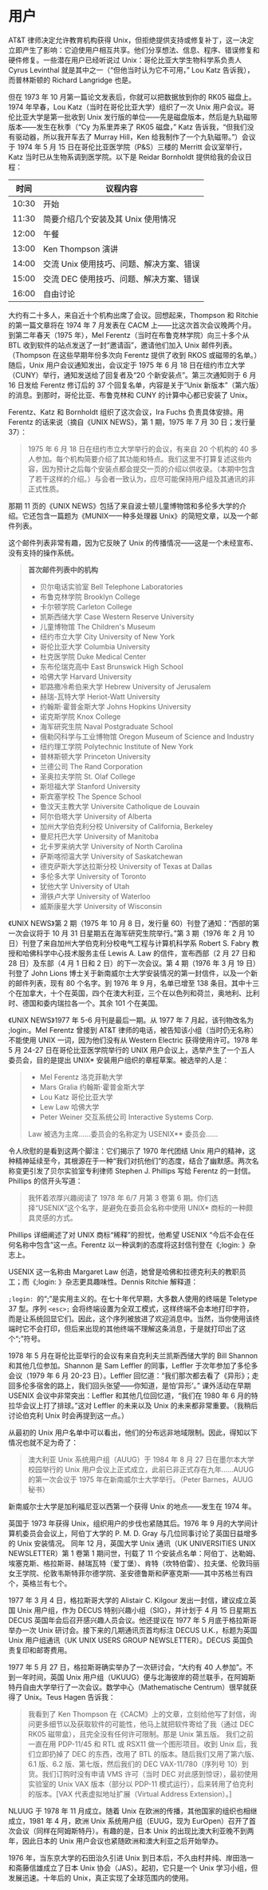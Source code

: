 # 用户

AT\&T 律师决定允许教育机构获得 Unix，但拒绝提供支持或修复补丁，这一决定立即产生了影响：它迫使用户相互共享。他们分享想法、信息、程序、错误修复和硬件修复。一些潜在用户已经听说过 Unix：哥伦比亚大学生物科学系负责人 Cyrus Levinthal 就是其中之一（“但他当时认为它不可用，” Lou Katz 告诉我），而普林斯顿的 Richard Langridge 也是。

但在 1973 年 10 月第一篇论文发表后，你就可以把数据放到你的 RK05 磁盘上。1974 年早春，Lou Katz（当时在哥伦比亚大学）组织了一次 Unix 用户会议。哥伦比亚大学是第一批收到 Unix 发行版的单位——先是磁盘版本，然后是九轨磁带版本——发生在秋季（“Cy 为系里弄来了 RK05 磁盘，” Katz 告诉我，“但我们没有驱动器，所以我开车去了 Murray Hill，Ken 给我制作了一个九轨磁带。”）会议于 1974 年 5 月 15 日在哥伦比亚医学院（P\&S）三楼的 Merritt 会议室举行，Katz 当时已从生物系调到医学院。以下是 Reidar Bornholdt 提供给我的会议日程：

| 时间    | 议程内容                    |
| ----- | ----------------------- |
| 10:30 | 开始                      |
| 11:30 | 简要介绍几个安装及其 Unix 使用情况    |
| 12:00 | 午餐                      |
| 13:00 | Ken Thompson 演讲         |
| 14:00 | 交流 Unix 使用技巧、问题、解决方案、错误 |
| 15:00 | 交流 DEC 使用技巧、问题、解决方案、错误  |
| 16:00 | 自由讨论                    |

大约有二十多人，来自近十个机构出席了会议。回想起来，Thompson 和 Ritchie 的第一篇文章将在 1974 年 7 月发表在 CACM 上——比这次首次会议晚两个月。到第二年春天（1975 年），Mel Ferentz（当时在布鲁克林学院）向三十多个从 BTL 收到软件的站点发送了一封“邀请函”，邀请他们加入 Unix 邮件列表。（Thompson 在这些早期年份多次向 Ferentz 提供了收到 RKOS 或磁带的名单。）随后，Unix 用户会议通知发出，会议定于 1975 年 6 月 18 日在纽约市立大学（CUNY）举行，通知发送给了回复者及“20 个新安装点”。第三次通知则于 6 月 16 日发给 Ferentz 修订后的 37 个回复名单，内容是关于“Unix 新版本”（第六版）的消息。到那时，哥伦比亚、布鲁克林和 CUNY 的计算中心都已安装了 Unix。

Ferentz、Katz 和 Bornholdt 组织了这次会议，Ira Fuchs 负责具体安排。用 Ferentz 的话来说（摘自《UNIX NEWS》，第 1 期，1975 年 7 月 30 日；发行量 37）：

>1975 年 6 月 18 日在纽约市立大学举行的会议，有来自 20 个机构的 40 多人参加。每个机构简要介绍了其功能和特点。我们这里不打算复述这些内容，因为预计之后每个安装点都会提交一页的介绍以供收录。（本期中包含了若干这样的介绍。）与会者一致认为，应尽可能保持用户组及其通讯的非正式性质。

那期 11 页的《UNIX NEWS》包括了来自波士顿儿童博物馆和多伦多大学的介绍。它还包含一篇题为《MUNIX—一种多处理器 Unix》的简短文章，以及一个邮件列表。

这个邮件列表非常有趣，因为它反映了 Unix 的传播情况——这是一个未经宣布、没有支持的操作系统。

>**首次邮件列表中的机构**
>
>* 贝尔电话实验室 Bell Telephone Laboratories
>* 布鲁克林学院 Brooklyn College
>* 卡尔顿学院 Carleton College
>* 凯斯西储大学 Case Western Reserve University
>* 儿童博物馆 The Children's Museum
>* 纽约市立大学 City University of New York
>* 哥伦比亚大学 Columbia University
>* 杜克医学院 Duke Medical Center
>* 东布伦瑞克高中 East Brunswick High School
>* 哈佛大学 Harvard University
>* 耶路撒冷希伯来大学 Hebrew University of Jerusalem
>* 赫瑞-瓦特大学 Heriot-Watt University
>* 约翰斯·霍普金斯大学 Johns Hopkins University
>* 诺克斯学院 Knox College
>* 海军研究生院 Naval Postgraduate School
>* 俄勒冈科学与工业博物馆 Oregon Museum of Science and Industry
>* 纽约理工学院 Polytechnic Institute of New York
>* 普林斯顿大学 Princeton University
>* 兰德公司 The Rand Corporation
>* 圣奥拉夫学院 St. Olaf College
>* 斯坦福大学 Stanford University
>* 斯宾塞学校 The Spence School
>* 鲁汶天主教大学 Universite Catholique de Louvain
>* 阿尔伯塔大学 University of Alberta
>* 加州大学伯克利分校 University of California, Berkeley
>* 曼尼托巴大学 University of Manitoba
>* 北卡罗来纳大学 University of North Carolina
>* 萨斯喀彻温大学 University of Saskatchewan
>* 德克萨斯大学达拉斯分校 University of Texas at Dallas
>* 多伦多大学 University of Toronto
>* 犹他大学 University of Utah
>* 滑铁卢大学 University of Waterloo
>* 威斯康星大学 University of Wisconsin

《UNIX NEWS》第 2 期（1975 年 10 月 8 日，发行量 60）刊登了通知：“西部的第一次会议将于 10 月 31 日星期五在海军研究生院举行。”第 3 期（1976 年 2 月 10 日）刊登了来自加州大学伯克利分校电气工程与计算机科学系 Robert S. Fabry 教授和哈佛科学中心技术服务主任 Lewis A. Law 的信件，宣布西部（2 月 27 日和 28 日）及东部（4 月 1 日和 2 日）的下一次会议。第 4 期（1976 年 3 月 19 日）刊登了 John Lions 博士关于新南威尔士大学安装情况的第一封信件，以及一个新的邮件列表，现有 80 个名字。到 1976 年 9 月，名单已增至 138 条目。其中十三个在加拿大，十个在英国，四个在澳大利亚，三个在以色列和荷兰，奥地利、比利时、德国和委内瑞拉各一个。其余 101 个在美国。

《UNIX NEWS》1977 年 5-6 月刊是最后一期。从 1977 年 7 月起，该刊物改名为 ;login:。Mel Ferentz 曾接到 AT\&T 律师的电话，被告知该小组（当时仍无名称）不能使用 UNIX 一词，因为他们没有从 Western Electric 获得使用许可。1978 年 5 月 24-27 日在哥伦比亚医学院举行的 UNIX 用户会议上，选举产生了一个五人委员会，目的是提出 UNIX\* 安装用户组织的章程草案。被选举的人是：

>* Mel Ferentz  洛克菲勒大学
>* Mars Gralia  约翰斯·霍普金斯大学
>* Lou Katz  哥伦比亚大学
>* Lew Law  哈佛大学
>* Peter Weiner  交互系统公司 Interactive Systems Corp.
>
>Law 被选为主席……委员会的名称定为 USENIX\*\* 委员会……

令人欣慰的是看到这两个脚注：它们揭示了 1970 年代团结 Unix 用户的精神，这种精神延续至今，其根源在于一种“我们对抗他们”的态度，结合了幽默感。两次名称变更引发了贝尔实验室专利律师 Stephen J. Phillips 写给 Ferentz 的一封信。Phillips 的信开头写道：

>我怀着浓厚兴趣阅读了 1978 年 6/7 月第 3 卷第 6 期。你们选择“USENIX”这个名字，是避免在委员会名称中使用 UNIX\* 商标的一种颇具灵感的方式。

Phillips 详细阐述了对 UNIX 商标“稀释”的担忧，他希望 USENIX “今后不会在任何名称中包含”这一点。Ferentz 以一种讽刺的态度将这封信刊登在《;login: 》杂志上。

USENIX 这一名称由 Margaret Law 创造，她曾是哈佛和拉德克利夫的教职员工；而《;login: 》杂志更具趣味性。Dennis Ritchie 解释道：

`;login: `的“;”是实用主义的。在七十年代早期，大多数人使用的终端是 Teletype 37 型。序列 `<esc>;` 会将终端设置为全双工模式，这样终端不会本地打印字符，而是让系统回显它们。因此，这个序列被放进了欢迎消息中。当然，当你使用该终端时它不会打印，但后来出现的其他终端不理解这条消息，于是就打印出了这个“;”符号。


1978 年 5 月在哥伦比亚举行的会议有来自克利夫兰凯斯西储大学的 Bill Shannon 和其他几位参加。Shannon 是 Sam Leffler 的同事，Leffler 于次年参加了多伦多会议（1979 年 6 月 20-23 日）。Leffler 回忆道：“我们那次都去看了《异形》；走回多伦多宿舍的路上，我们回头张望——你知道，是怕‘异形’。”
课外活动在早期 USENIX 会议中非常突出：Leffler 和其他几位回忆道，“我们在 1980 年 6 月的特拉华会议上打了排球。”这对 Leffler 的未来以及 Unix 的未来都非常重要。（我稍后讨论伯克利 Unix 时会再提到这一点。）

从最初的 Unix 用户名单中可以看出，他们的分布远非地域限制。因此，得知以下情况也就不足为奇了：

>澳大利亚 Unix 系统用户组（AUUG）于 1984 年 8 月 27 日在墨尔本大学校园举行的 Unix 用户会议上正式成立，此前已非正式存在九年……AUUG 的第一次会议于 1975 年在新南威尔士大学举行。（Peter Barnes，AUUG 秘书）

新南威尔士大学是加利福尼亚以西第一个获得 Unix 的地点——发生在 1974 年。

英国于 1973 年获得 Unix，组织用户的步伐也紧随其后。1976 年 9 月的大学间计算机委员会会议上，阿伯丁大学的 P. M. D. Gray 与几位同事讨论了英国日益增多的 Unix 安装情况。
同年 12 月，英国大学 Unix 通讯（UK UNIVERSITIES UNIX NEWSLETTER）第 1 卷第 1 期问世，刊载了 11 个安装点名单：阿伯丁、达勒姆、埃塞克斯、格拉斯哥、赫瑞瓦特（爱丁堡）、肯特（坎特伯雷）、拉夫堡、伦敦玛丽女王学院、伦敦韦斯特菲尔德学院、圣安德鲁斯和萨塞克斯——其中苏格兰有四个，英格兰有七个。

1977 年 3 月 4 日，格拉斯哥大学的 Alistair C. Kilgour 发出一封信，建议成立英国 Unix 用户组，作为 DECUS 特别兴趣小组（SIG），并计划于 4 月 15 日星期五 DECUS 英国年会后召开感兴趣人员会议。他还提议在 1977 年 5 月底于格拉斯哥举办一次 Unix 研讨会。接下来的几期通讯页首均标注 DECUS U.K.，标题为英国 Unix 用户组通讯（UK UNIX USERS GROUP NEWSLETTER）。DECUS 英国负责复印和邮寄费用。

1977 年 5 月 27 日，格拉斯哥确实举办了一次研讨会，“大约有 40 人参加”。不到一年时间，英国 Unix 用户组（UKUUG）便与北海彼岸的荷兰联手，在阿姆斯特丹自由大学举行了一次会议。数学中心（Mathematische Centrum）很早就获得了 Unix。Teus Hagen 告诉我：

>我看到了 Ken Thompson 在《CACM》上的文章，立刻给他写了封信，询问更多细节以及获取软件的可能性，他马上就把软件寄给了我（通过 DEC RK05 磁带盒），且完全没有任何许可限制。那是 Unix 第五版。
我们之前一直在用 PDP-11/45 和 RTL 或 RSX11 做一个图形项目。收到 Unix 后，我们立即扔掉了 DEC 的东西，改用了 BTL 的版本。随后我们又用了第六版、6.1 版、6.2 版、第七版，然后我们的 DEC VAX-11/780（序列号 10）到货。我们订购时没有申请 VMS 许可（当时 DEC 对此感到惊讶），最初使用实验室的 Unix VAX 版本（部分以 PDP-11 模式运行），后来转用了伯克利的版本。\[VAX 代表虚拟地址扩展（Virtual Address Extension）。]

NLUUG 于 1978 年 11 月成立。随着 Unix 在欧洲的传播，其他国家的组织也相继成立，1981 年 4 月，欧洲 Unix 系统用户组（EUUG，现为 EurOpen）召开了首次会议（同样在阿姆斯特丹）。有趣的是，日本 Unix 的出现比澳大利亚晚不到两年，因此日本的 Unix 用户会议也紧随欧洲和澳大利亚之后开始举办。

1976 年，当东京大学的石田治久引进 Unix 到日本后，不久由村井纯、岸田浩一和斋藤信雄成立了日本 Unix 协会（JAS）。起初，它只是一个 Unix 学习小组，但发展迅速。十年后的 Unix，真正实现了全球范围内的使用。
